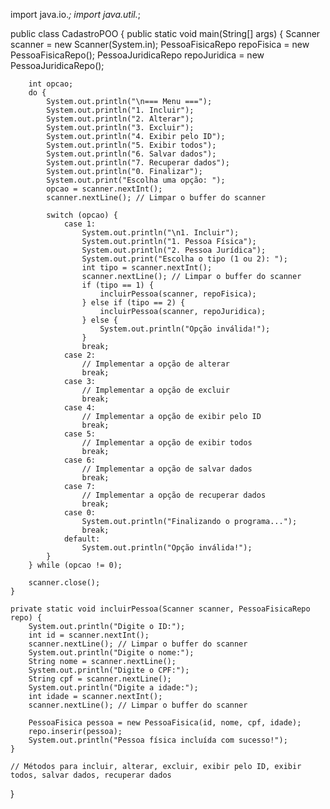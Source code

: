 import java.io.*;
import java.util.*;

public class CadastroPOO {
    public static void main(String[] args) {
        Scanner scanner = new Scanner(System.in);
        PessoaFisicaRepo repoFisica = new PessoaFisicaRepo();
        PessoaJuridicaRepo repoJuridica = new PessoaJuridicaRepo();

        int opcao;
        do {
            System.out.println("\n=== Menu ===");
            System.out.println("1. Incluir");
            System.out.println("2. Alterar");
            System.out.println("3. Excluir");
            System.out.println("4. Exibir pelo ID");
            System.out.println("5. Exibir todos");
            System.out.println("6. Salvar dados");
            System.out.println("7. Recuperar dados");
            System.out.println("0. Finalizar");
            System.out.print("Escolha uma opção: ");
            opcao = scanner.nextInt();
            scanner.nextLine(); // Limpar o buffer do scanner

            switch (opcao) {
                case 1:
                    System.out.println("\n1. Incluir");
                    System.out.println("1. Pessoa Física");
                    System.out.println("2. Pessoa Jurídica");
                    System.out.print("Escolha o tipo (1 ou 2): ");
                    int tipo = scanner.nextInt();
                    scanner.nextLine(); // Limpar o buffer do scanner
                    if (tipo == 1) {
                        incluirPessoa(scanner, repoFisica);
                    } else if (tipo == 2) {
                        incluirPessoa(scanner, repoJuridica);
                    } else {
                        System.out.println("Opção inválida!");
                    }
                    break;
                case 2:
                    // Implementar a opção de alterar
                    break;
                case 3:
                    // Implementar a opção de excluir
                    break;
                case 4:
                    // Implementar a opção de exibir pelo ID
                    break;
                case 5:
                    // Implementar a opção de exibir todos
                    break;
                case 6:
                    // Implementar a opção de salvar dados
                    break;
                case 7:
                    // Implementar a opção de recuperar dados
                    break;
                case 0:
                    System.out.println("Finalizando o programa...");
                    break;
                default:
                    System.out.println("Opção inválida!");
            }
        } while (opcao != 0);

        scanner.close();
    }

    private static void incluirPessoa(Scanner scanner, PessoaFisicaRepo repo) {
        System.out.println("Digite o ID:");
        int id = scanner.nextInt();
        scanner.nextLine(); // Limpar o buffer do scanner
        System.out.println("Digite o nome:");
        String nome = scanner.nextLine();
        System.out.println("Digite o CPF:");
        String cpf = scanner.nextLine();
        System.out.println("Digite a idade:");
        int idade = scanner.nextInt();
        scanner.nextLine(); // Limpar o buffer do scanner

        PessoaFisica pessoa = new PessoaFisica(id, nome, cpf, idade);
        repo.inserir(pessoa);
        System.out.println("Pessoa física incluída com sucesso!");
    }

    // Métodos para incluir, alterar, excluir, exibir pelo ID, exibir todos, salvar dados, recuperar dados
}
